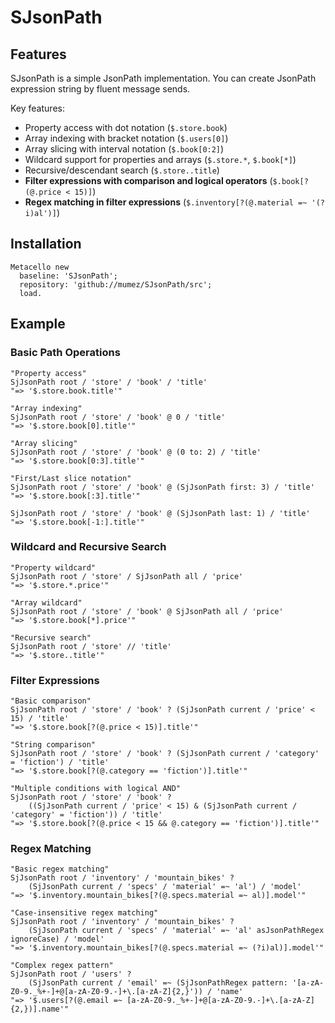 # SJsonPath


## Features

SJsonPath is a simple JsonPath implementation. You can create JsonPath expression string by fluent message sends. 

Key features:
- Property access with dot notation (`$.store.book`)
- Array indexing with bracket notation (`$.users[0]`)
- Array slicing with interval notation (`$.book[0:2]`)
- Wildcard support for properties and arrays (`$.store.*`, `$.book[*]`)
- Recursive/descendant search (`$.store..title`)
- **Filter expressions with comparison and logical operators** (`$.book[?(@.price < 15)]`)
- **Regex matching in filter expressions** (`$.inventory[?(@.material =~ '(?i)al')]`) 


## Installation

```smalltalk
Metacello new
  baseline: 'SJsonPath';
  repository: 'github://mumez/SJsonPath/src';
  load.
```

## Example

### Basic Path Operations

```smalltalk
"Property access"
SjJsonPath root / 'store' / 'book' / 'title'
"=> '$.store.book.title'"

"Array indexing"
SjJsonPath root / 'store' / 'book' @ 0 / 'title'  
"=> '$.store.book[0].title'"

"Array slicing"
SjJsonPath root / 'store' / 'book' @ (0 to: 2) / 'title'
"=> '$.store.book[0:3].title'"

"First/Last slice notation"
SjJsonPath root / 'store' / 'book' @ (SjJsonPath first: 3) / 'title'
"=> '$.store.book[:3].title'"

SjJsonPath root / 'store' / 'book' @ (SjJsonPath last: 1) / 'title'
"=> '$.store.book[-1:].title'"
```

### Wildcard and Recursive Search

```smalltalk
"Property wildcard"
SjJsonPath root / 'store' / SjJsonPath all / 'price'
"=> '$.store.*.price'"

"Array wildcard"
SjJsonPath root / 'store' / 'book' @ SjJsonPath all / 'price'
"=> '$.store.book[*].price'"

"Recursive search"
SjJsonPath root / 'store' // 'title' 
"=> '$.store..title'"
```

### Filter Expressions

```smalltalk
"Basic comparison"
SjJsonPath root / 'store' / 'book' ? (SjJsonPath current / 'price' < 15) / 'title'
"=> '$.store.book[?(@.price < 15)].title'"

"String comparison"
SjJsonPath root / 'store' / 'book' ? (SjJsonPath current / 'category' = 'fiction') / 'title'
"=> '$.store.book[?(@.category == 'fiction')].title'"

"Multiple conditions with logical AND"
SjJsonPath root / 'store' / 'book' ? 
    ((SjJsonPath current / 'price' < 15) & (SjJsonPath current / 'category' = 'fiction')) / 'title'
"=> '$.store.book[?(@.price < 15 && @.category == 'fiction')].title'"
```

### Regex Matching

```smalltalk
"Basic regex matching"
SjJsonPath root / 'inventory' / 'mountain_bikes' ? 
    (SjJsonPath current / 'specs' / 'material' =~ 'al') / 'model'
"=> '$.inventory.mountain_bikes[?(@.specs.material =~ al)].model'"

"Case-insensitive regex matching"
SjJsonPath root / 'inventory' / 'mountain_bikes' ? 
    (SjJsonPath current / 'specs' / 'material' =~ 'al' asJsonPathRegex ignoreCase) / 'model'
"=> '$.inventory.mountain_bikes[?(@.specs.material =~ (?i)al)].model'"

"Complex regex pattern"
SjJsonPath root / 'users' ? 
    (SjJsonPath current / 'email' =~ (SjJsonPathRegex pattern: '[a-zA-Z0-9._%+-]+@[a-zA-Z0-9.-]+\.[a-zA-Z]{2,}')) / 'name'
"=> '$.users[?(@.email =~ [a-zA-Z0-9._%+-]+@[a-zA-Z0-9.-]+\.[a-zA-Z]{2,})].name'"
```